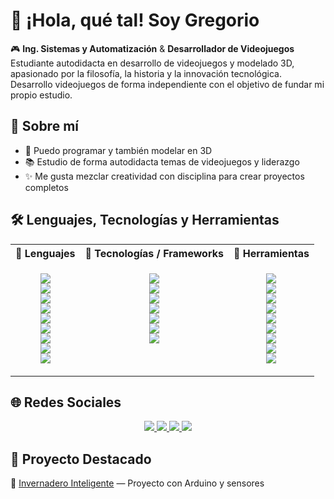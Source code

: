 # 👋 ¡Hola, qué tal! Soy Gregorio  

🎮 **Ing. Sistemas y Automatización** & **Desarrollador de Videojuegos**  
Estudiante autodidacta en desarrollo de videojuegos y modelado 3D, apasionado por la filosofía, la historia y la innovación tecnológica. Desarrollo videojuegos de forma independiente con el objetivo de fundar mi propio estudio.

## 🚀 Sobre mí  
- 🎨 Puedo programar y también modelar en 3D  
- 📚 Estudio de forma autodidacta temas de videojuegos y liderazgo  
- ✨ Me gusta mezclar creatividad con disciplina para crear proyectos completos  

## 🛠️ Lenguajes, Tecnologías y Herramientas  

<div align="center">

<table>
<tr>
<th>🔹 Lenguajes</th>
<th>🔹 Tecnologías / Frameworks</th>
<th>🔹 Herramientas</th>
</tr>

<tr>
<td align="center" valign="top">

<img src="https://img.shields.io/badge/C-00599C?style=for-the-badge&logo=c&logoColor=white" /><br>
<img src="https://img.shields.io/badge/C%2B%2B-00599C?style=for-the-badge&logo=c%2B%2B&logoColor=white" /><br>
<img src="https://img.shields.io/badge/C%23-239120?style=for-the-badge&logo=.net&logoColor=white" /><br>
<img src="https://img.shields.io/badge/Python-3776AB?style=for-the-badge&logo=python&logoColor=white" /><br>
<img src="https://img.shields.io/badge/JavaScript-F7DF1E?style=for-the-badge&logo=javascript&logoColor=black" /><br>
<img src="https://img.shields.io/badge/Kotlin-7F52FF?style=for-the-badge&logo=kotlin&logoColor=white" /><br>
<img src="https://img.shields.io/badge/HTML5-E34F26?style=for-the-badge&logo=html5&logoColor=white" /><br>
<img src="https://img.shields.io/badge/CSS3-1572B6?style=for-the-badge&logo=CSS3&logoColor=white" /><br>
<img src="https://img.shields.io/badge/PHP-777BB4?style=for-the-badge&logo=php&logoColor=white" />

</td>

<td align="center" valign="top">

<img src="https://img.shields.io/badge/Unity-100000?style=for-the-badge&logo=unity&logoColor=white" /><br>
<img src="https://img.shields.io/badge/Godot-478CBF?style=for-the-badge&logo=godot-engine&logoColor=white" /><br>
<img src="https://img.shields.io/badge/GameMaker%20Studio%202-1F6F8B?style=for-the-badge&logo=gamemaker&logoColor=white" /><br>
<img src="https://img.shields.io/badge/Blender-F5792A?style=for-the-badge&logo=blender&logoColor=white" /><br>
<img src="https://img.shields.io/badge/Arduino-00979D?style=for-the-badge&logo=arduino&logoColor=white" /><br>
<img src="https://img.shields.io/badge/Android%20Studio-3DDC84?style=for-the-badge&logo=android-studio&logoColor=white" /><br>
<img src="https://img.shields.io/badge/React-61DAFB?style=for-the-badge&logo=react&logoColor=black" />

</td>

<td align="center" valign="top">

<img src="https://img.shields.io/badge/Git-F05032?style=for-the-badge&logo=git&logoColor=white" /><br>
<img src="https://img.shields.io/badge/Photoshop-31A8FF?style=for-the-badge&logo=adobe-photoshop&logoColor=white" /><br>
<img src="https://img.shields.io/badge/Krita-3BABFF?style=for-the-badge&logo=krita&logoColor=white" /><br>
<img src="https://img.shields.io/badge/Audacity-0000CC?style=for-the-badge&logo=audacity&logoColor=white" /><br>
<img src="https://img.shields.io/badge/Krita-3BABFF?style=for-the-badge&logo=krita&logoColor=white" /><br>
<img src="https://img.shields.io/badge/MagicaVoxel-2E8B57?style=for-the-badge&logoColor=white" /><br>
<img src="https://img.shields.io/badge/Aseprite-7D929E?style=for-the-badge&logoColor=white" /><br>
<img src="https://img.shields.io/badge/Notion-000000?style=for-the-badge&logo=notion&logoColor=white" /><br>
<img src="https://img.shields.io/badge/Obsidian-483699?style=for-the-badge&logo=obsidian&logoColor=white" />

</td>
</tr>
</table>

</div>

## 🌐 Redes Sociales  
<p align="center">
  <a href="https://www.linkedin.com/in/gregorio-almazan" target="_blank">
    <img src="https://img.shields.io/badge/LinkedIn-0A66C2?style=for-the-badge&logo=linkedin&logoColor=white"/>
  </a>
  <a href="https://x.com/GrAlmazan" target="_blank">
    <img src="https://img.shields.io/badge/Twitter-1DA1F2?style=for-the-badge&logo=twitter&logoColor=white"/>
  </a>
  <a href="https://www.youtube.com/@GrAlmazan" target="_blank">
    <img src="https://img.shields.io/badge/YouTube-FF0000?style=for-the-badge&logo=youtube&logoColor=white"/>
  </a>
  <a href="https://www.instagram.com/gralmazan/" target="_blank">
    <img src="https://img.shields.io/badge/Instagram-E4405F?style=for-the-badge&logo=instagram&logoColor=white"/>
  </a>
</p>

## 📂 Proyecto Destacado  
🔹 [Invernadero Inteligente](https://github.com/GrAlmazan/Proyecto-GreenLife) — Proyecto con Arduino y sensores
